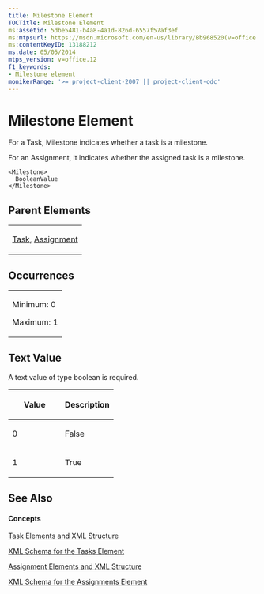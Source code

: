 ```yaml
---
title: Milestone Element
TOCTitle: Milestone Element
ms:assetid: 5dbe5481-b4a8-4a1d-826d-6557f57af3ef
ms:mtpsurl: https://msdn.microsoft.com/en-us/library/Bb968520(v=office.12)
ms:contentKeyID: 13188212
ms.date: 05/05/2014
mtps_version: v=office.12
f1_keywords:
- Milestone element
monikerRange: '>= project-client-2007 || project-client-odc'
---
```


# Milestone Element




For a Task, Milestone indicates whether a task is a milestone.

For an Assignment, it indicates whether the assigned task is a milestone.

    <Milestone>
      BooleanValue
    </Milestone>

## Parent Elements

<table>
<colgroup>
<col style="width: 100%" />
</colgroup>
<tbody>
<tr class="odd">
<td><p><a href="task-element.md">Task</a>, <a href="assignment-element.md">Assignment</a></p></td>
</tr>
</tbody>
</table>

## Occurrences

<table>
<colgroup>
<col style="width: 100%" />
</colgroup>
<tbody>
<tr class="odd">
<td><p>Minimum: 0</p>
<p>Maximum: 1</p></td>
</tr>
</tbody>
</table>

## Text Value

A text value of type boolean is required.

<table>
<colgroup>
<col style="width: 50%" />
<col style="width: 50%" />
</colgroup>
<thead>
<tr class="header">
<th><p>Value</p></th>
<th><p>Description</p></th>
</tr>
</thead>
<tbody>
<tr class="odd">
<td><p>0</p></td>
<td><p>False</p></td>
</tr>
<tr class="even">
<td><p>1</p></td>
<td><p>True</p></td>
</tr>
</tbody>
</table>

## See Also

#### Concepts

[Task Elements and XML Structure](task-elements-and-xml-structure.md)

[XML Schema for the Tasks Element](xml-schema-for-the-tasks-element.md)

[Assignment Elements and XML Structure](assignment-elements-and-xml-structure.md)

[XML Schema for the Assignments Element](xml-schema-for-the-assignments-element.md)

